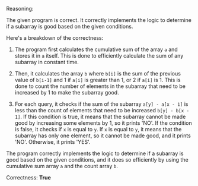 Reasoning:

The given program is correct. It correctly implements the logic to determine if a subarray is good based on the given conditions.

Here's a breakdown of the correctness:

1. The program first calculates the cumulative sum of the array `a` and stores it in `a` itself. This is done to efficiently calculate the sum of any subarray in constant time.

2. Then, it calculates the array `b` where `b[i]` is the sum of the previous value of `b[i-1]` and 1 if `a[i]` is greater than 1, or 2 if `a[i]` is 1. This is done to count the number of elements in the subarray that need to be increased by 1 to make the subarray good.

3. For each query, it checks if the sum of the subarray `a[y] - a[x - 1]` is less than the count of elements that need to be increased `b[y] - b[x - 1]`. If this condition is true, it means that the subarray cannot be made good by increasing some elements by 1, so it prints 'NO'. If the condition is false, it checks if `x` is equal to `y`. If `x` is equal to `y`, it means that the subarray has only one element, so it cannot be made good, and it prints 'NO'. Otherwise, it prints 'YES'.

The program correctly implements the logic to determine if a subarray is good based on the given conditions, and it does so efficiently by using the cumulative sum array `a` and the count array `b`.

Correctness: **True**